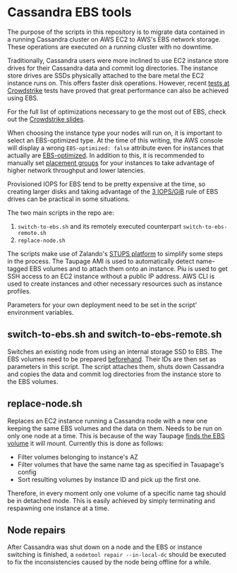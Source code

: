 # Cassandra EBS tools

The purpose of the scripts in this repository is to migrate data contained in a running Cassandra cluster
on AWS EC2 to AWS's EBS network storage. These operations are executed on a running cluster with no downtime.

Traditionally, Cassandra users were more inclined to use EC2 instance store drives for their
Cassandra data and commit log directories. The instance store drives are SSDs physically
attached to the bare metal the EC2 instance runs on. This offers faster disk operations. However, 
recent [tests at Crowdstrike](https://www.youtube.com/watch?v=1R-mgOcOSd4) tests have proved that
great performance can also be achieved using EBS.

For the full list of optimizations necessary to ge the most out of EBS, check out the
[Crowdstrike slides](http://de.slideshare.net/jimplush/1-million-writes-per-second-on-60-nodes-with-cassandra-and-ebs).

When choosing the instance type your nodes will run on, it is important to select an EBS-optimized type.
At the time of this writing, the AWS console will display a wrong `EBS-optimized: false` attribute even
for instances that actually are [EBS-optimized](https://forums.aws.amazon.com/thread.jspa?messageID=620156). 
In addition to this, it is recommended to manually set 
[placement groups](http://docs.aws.amazon.com/AWSEC2/latest/UserGuide/placement-groups.html)
for your instances to take advantage of higher network throughput and lower latencies.

Provisioned IOPS for EBS tend to be pretty expensive at the time, so creating larger disks and taking
advantage of the [3 IOPS/GiB](http://docs.aws.amazon.com/AWSEC2/latest/UserGuide/EBSVolumeTypes.html)
rule of EBS drives can be practical in some situations.

The two main scripts in the repo are:

1. `switch-to-ebs.sh` and its remotely executed counterpart `switch-to-ebs-remote.sh` 
2. `replace-node.sh`

The scripts make use of Zalando's [STUPS platform](https://stups.io/) to simplify some steps in the process.
The Taupage AMI is used to automatically detect name-tagged EBS volumes and to attach them onto an instance.
Piu is used to get SSH access to an EC2 instance without a public IP address.
AWS CLI is used to create instances and other necessary resources such as instance profiles.

Parameters for your own deployment need to be set in the script' environment variables.

## switch-to-ebs.sh and switch-to-ebs-remote.sh
Switches an existing node from using an internal storage SSD to EBS. The EBS volumes need to be prepared
[beforehand](https://github.com/vosmann/ebs-tools). Their IDs are then set as parameters in this script.
The script attaches them, shuts down Cassandra and copies the data and commit log directories from
the instance store to the EBS volumes.

## replace-node.sh

Replaces an EC2 instance running a Cassandra node with a new one keeping the same EBS volumes and the data on them.
Needs to be run on only one node at a time. This is because of the way Taupage
[finds the EBS volume](https://github.com/zalando-stups/taupage/blob/87e671c466ad1109215d811733f4be8b151d9e17/runtime/opt/taupage/init.d/10-prepare-disks.py#L32)
it will mount. 
Currently this is done as follows:

* Filter volumes belonging to instance's AZ
* Filter volumes that have the same name tag as specified in Tauapage's config
* Sort resulting volumes by instance ID and pick up the first one.

Therefore, in every moment only one volume of a specific name tag should be in detached mode. This is
easily achieved by simply terminating and respawning one instance at a time.

## Node repairs

After Cassandra was shut down on a node and the EBS or instance switching is finished, a
`nodetool repair --in-local-dc` should be executed to fix the inconsistencies caused by
the node being offline for a while.

